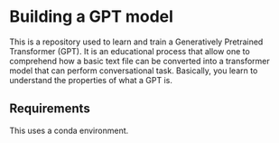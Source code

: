# Building a GPT model
This is a repository used to learn and train a Generatively Pretrained Transformer (GPT). It is an educational process that allow one to comprehend how a basic text file can be converted into a transformer model that can perform conversational task. Basically, you learn to understand the properties of what a GPT is.

## Requirements
This uses a conda environment.